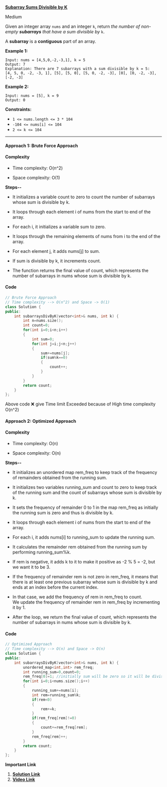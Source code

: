 
**[Subarray Sums Divisible by K](https://leetcode.com/problems/subarray-sums-divisible-by-k/)**

Medium


Given an integer array `nums` and an integer `k`, return _the number of non-empty **subarrays** that have a sum divisible by_ `k`.

A **subarray** is a **contiguous** part of an array.

**Example 1:**

```
Input: nums = [4,5,0,-2,-3,1], k = 5
Output: 7
Explanation: There are 7 subarrays with a sum divisible by k = 5:
[4, 5, 0, -2, -3, 1], [5], [5, 0], [5, 0, -2, -3], [0], [0, -2, -3], [-2, -3]
```

**Example 2:**

```
Input: nums = [5], k = 9
Output: 0
```
**Constraints:**

-   `1 <= nums.length <= 3 * 104`
-   `-104 <= nums[i] <= 104`
-   `2 <= k <= 104`

****

#### Approach 1: Brute Force Approach

#### Complexity

-   Time complexity: O(n^2)
    
-   Space complexity: O(1)
    

**Steps--**

-   It initializes a variable count to zero to count the number of subarrays whose sum is divisible by k.
    
-   It loops through each element i of nums from the start to end of the array.
    
-   For each i, it initializes a variable sum to zero.
    
-   It loops through the remaining elements of nums from i to the end of the array.
    
-   For each element j, it adds nums[j] to sum.
    
-   If sum is divisible by k, it increments count.
    
-   The function returns the final value of count, which represents the number of subarrays in nums whose sum is divisible by k.
    

#### Code

```cpp
// Brute Force Approach
// Time complexity --> O(n^2) and Space -> O(1)
class Solution {
public:
    int subarraysDivByK(vector<int>& nums, int k) {
        int n=nums.size();
        int count=0;
        for(int i=0;i<n;i++)
        {
            int sum=0;
            for(int j=i;j<n;j++)
            {
                sum+=nums[j];
                if(sum%k==0)
                {
                    count++;
                }
            }
        }
        return count;
    }
};
```

Above code ❌ give Time limit Exceeded because of High time complexity O(n^2)

#### Approach 2: Optimized Approach

#### Complexity

-   Time complexity: O(n)
    
-   Space complexity: O(n)
    

**Steps--**

-   It initializes an unordered map rem_freq to keep track of the frequency of remainders obtained from the running sum.
    
-   It initializes two variables running_sum and count to zero to keep track of the running sum and the count of subarrays whose sum is divisible by k.
    
-   It sets the frequency of remainder 0 to 1 in the map rem_freq as initially the running sum is zero and thus is divisible by k.
    
-   It loops through each element i of nums from the start to end of the array.
    
-   For each i, it adds nums[i] to running_sum to update the running sum.
    
-   It calculates the remainder rem obtained from the running sum by performing running_sum%k.
    
-   If rem is negative, it adds k to it to make it positive as -2 % 5 = -2, but we want it to be 3.
    
-   If the frequency of remainder rem is not zero in rem_freq, it means that there is at least one previous subarray whose sum is divisible by k and ends at an index before the current index.
    
-   In that case, we add the frequency of rem in rem_freq to count.  
    We update the frequency of remainder rem in rem_freq by incrementing it by 1.
    
-   After the loop, we return the final value of count, which represents the number of subarrays in nums whose sum is divisible by k.
    

#### Code

```cpp
// Optimized Approach
// Time complexity --> O(n) and Space -> O(n)
class Solution {
public:
    int subarraysDivByK(vector<int>& nums, int k) {
        unordered_map<int,int> rem_freq;
        int running_sum=0,count=0;
        rem_freq[0]=1; //initially sum will be zero so it will be divisible by k(thats obvious);
        for(int i=0;i<nums.size();i++)
        {
            running_sum+=nums[i];
            int rem=running_sum%k;
            if(rem<0)
            {
                rem+=k;
            }
            if(rem_freq[rem]!=0)
            {
                count+=rem_freq[rem];
            }
            rem_freq[rem]++;
        }
        return count;
    }
};
```



**Important Link**

1. **[Solution Link](https://leetcode.com/problems/subarray-sums-divisible-by-k/solutions/3256035/2-approach-easy-c-solution-brute-force-optimized-approach-map-full-explanation/)**
2. **[Video Link](https://youtu.be/ufXxc8Vty9A)**
